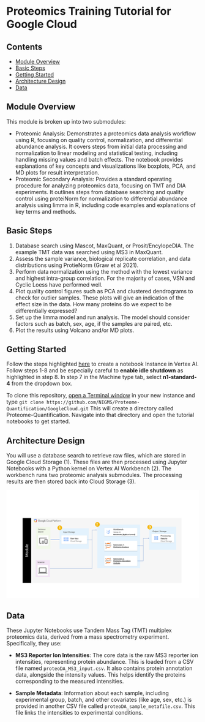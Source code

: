 # Proteomics Training Tutorial for Google Cloud

## Contents

+ [Module Overview](#moduleoverview)
+ [Basic Steps](#basicsteps)
+ [Getting Started](#getting-started)
+ [Architecture Design](#architecture-design)
+ [Data](#data)

## Module Overview

This module is broken up into two submodules:

+ Proteomic Analysis: Demonstrates a proteomics data analysis workflow using R, focusing on quality control, normalization, and differential abundance analysis. It covers steps from initial data processing and normalization to linear modeling and statistical testing, including handling missing values and batch effects. The notebook provides explanations of key concepts and visualizations like boxplots, PCA, and MD plots for result interpretation.
+ Proteomic Secondary Analysis: Provides a standard operating procedure for analyzing proteomics data, focusing on TMT and DIA experiments. It outlines steps from database searching and quality control using proteiNorm for normalization to differential abundance analysis using limma in R, including code examples and explanations of key terms and methods.

## Basic Steps 

1. Database search using Mascot, MaxQuant, or Prosit/EncylopeDIA. The example TMT data was searched using MS3 in MaxQuant. 
2. Assess the sample variance, biological replicate correlation, and data distributions using ProtieNorm (Graw et al 2021). 
3. Perform data normalization using the method with the lowest variance and highest intra-group correlation. For the majority of cases, VSN and Cyclic Loess have performed well. 
4. Plot quality control figures such as PCA and clustered dendrograms to check for outlier samples. These plots will give an indication of the effect size in the data. How many proteins do we expect to be differentially expressed? 
5. Set up the limma model and run analysis. The model should consider factors such as batch, sex, age, if the samples are paired, etc. 
6. Plot the results using Volcano and/or MD plots. 

## Getting Started 

Follow the steps highlighted [here](https://github.com/NIGMS/NIGMS-Sandbox/blob/main/docs/HowToCreateVertexAINotebooks.md) to create a notebook Instance in Vertex AI. Follow steps 1-8 and be especially careful to **enable idle shutdown** as highlighted in step 8. In step 7 in the Machine type tab, select **n1-standard-4** from the dropdown box.

To clone this repository, [open a Terminal window](https://github.com/NIGMS/NIGMS-Sandbox/blob/main/docs/HowToCreateNewTerminalConsoleJupyterLab.md) in your new instance and type `git clone https://github.com/NIGMS/Proteome-Quantification/GoogleCloud.git` This will create a directory called Proteome-Quantification. Navigate into that directory and open the tutorial notebooks to get started.


## Architecture Design

You will use a database search to retrieve raw files, which are stored in Google Cloud Storage (1). These files are then processed using Jupyter Notebooks with a Python kernel on Vertex AI Workbench (2). The workbench runs two proteomic analysis submodules. The processing results are then stored back into Cloud Storage (3).

![](images/gcp-architecture-diagram.svg)

## Data 

These Jupyter Notebooks use Tandem Mass Tag (TMT) multiplex proteomics data, derived from a mass spectrometry experiment. Specifically, they use:

+ **MS3 Reporter Ion Intensities**: The core data is the raw MS3 reporter ion intensities, representing protein abundance. This is loaded from a CSV file named `proteoDA_MS3_input.csv`. It also contains protein annotation data, alongside the intensity values. This helps identify the proteins corresponding to the measured intensities.

+ **Sample Metadata**: Information about each sample, including experimental group, batch, and other covariates (like age, sex, etc.) is provided in another CSV file called `proteoDA_sample_metafile.csv`. This file links the intensities to experimental conditions.
